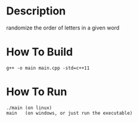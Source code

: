 # Description
randomize the order of letters in a given word

# How To Build
```
g++ -o main main.cpp -std=c++11
```

# How To Run
```
./main (on linux)
main   (on windows, or just run the executable)